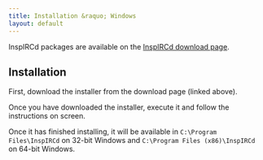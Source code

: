 ```yaml
---
title: Installation &raquo; Windows
layout: default
---
```


InspIRCd packages are available on the [InspIRCd download page](https://inspircd.github.com/downloads).

## Installation

First, download the installer from the download page (linked above).

Once you have downloaded the installer, execute it and follow the instructions on screen.

Once it has finished installing, it will be available in `C:\Program Files\InspIRCd` on 32-bit
Windows and `C:\Program Files (x86)\InspIRCd` on 64-bit Windows.

